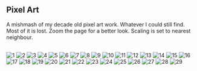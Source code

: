 ## Pixel Art

A mishmash of my decade old pixel art work. Whatever I could still find.
Most of it is lost. Zoom the page for a better look. Scaling is set to
nearest neighbour.

<br>
<img src="https://user-images.githubusercontent.com/6799467/89662778-3eba7300-d8dd-11ea-8802-cc93976be5bc.png" alt="1" loading=lazy class="p i">
<img src="https://user-images.githubusercontent.com/6799467/89662781-411ccd00-d8dd-11ea-92ee-7bb058d91fb3.png" alt="2" loading=lazy class="p i">
<img src="https://user-images.githubusercontent.com/6799467/89662784-437f2700-d8dd-11ea-9441-ba14ceeede75.png" alt="3" loading=lazy class="p i">
<img src="https://user-images.githubusercontent.com/6799467/89662789-4548ea80-d8dd-11ea-87f7-fc968b40c1bd.png" alt="4" loading=lazy class="p i">
<img src="https://user-images.githubusercontent.com/6799467/89662791-4712ae00-d8dd-11ea-95e0-d2fd4009370a.png" alt="5" loading=lazy class="p i">
<img src="https://user-images.githubusercontent.com/6799467/89662796-49750800-d8dd-11ea-9243-a56a0da41bb5.png" alt="6" loading=lazy class="p i">
<img src="https://user-images.githubusercontent.com/6799467/89662798-4b3ecb80-d8dd-11ea-8cde-fe18b94607ae.png" alt="7" loading=lazy class="p i">
<img src="https://user-images.githubusercontent.com/6799467/89662806-4da12580-d8dd-11ea-86a2-6d0d858e69bf.png" alt="8" loading=lazy class="p i">
<img src="https://user-images.githubusercontent.com/6799467/89662811-4f6ae900-d8dd-11ea-8a23-dbde1a6e090b.png" alt="9" loading=lazy class="p i">
<img src="https://user-images.githubusercontent.com/6799467/89662816-51cd4300-d8dd-11ea-88e3-728ace35a2af.png" alt="10" loading=lazy class="p i">
<img src="https://user-images.githubusercontent.com/6799467/89662822-53970680-d8dd-11ea-8d68-59784cdbea8a.png" alt="11" loading=lazy class="p i">
<img src="https://user-images.githubusercontent.com/6799467/89662829-55f96080-d8dd-11ea-84bf-8524f8852910.png" alt="12" loading=lazy class="p i">
<img src="https://user-images.githubusercontent.com/6799467/89662837-57c32400-d8dd-11ea-961a-9f4953acdc30.png" alt="13" loading=lazy class="p i">
<img src="https://user-images.githubusercontent.com/6799467/89662845-5abe1480-d8dd-11ea-9fbe-c3edfad23d7b.png" alt="14" loading=lazy class="p i">
<img src="https://user-images.githubusercontent.com/6799467/89662854-5d206e80-d8dd-11ea-8db2-09536d98a2bb.png" alt="15" loading=lazy class="p i">
<img src="https://user-images.githubusercontent.com/6799467/89662861-5f82c880-d8dd-11ea-9dfc-6a784f270395.png" alt="16" loading=lazy class="p i">
<img src="https://user-images.githubusercontent.com/6799467/89662872-614c8c00-d8dd-11ea-8a38-33ad2f60af2e.png" alt="17" loading=lazy class="p i">
<img src="https://user-images.githubusercontent.com/6799467/89662879-63aee600-d8dd-11ea-86ad-1bca3cf74071.png" alt="18" loading=lazy class="p i">
<img src="https://user-images.githubusercontent.com/6799467/89662893-67db0380-d8dd-11ea-96c5-627493a9b1ba.png" alt="19" loading=lazy class="p i">
<img src="https://user-images.githubusercontent.com/6799467/89662901-6a3d5d80-d8dd-11ea-97a0-b440651ada5f.png" alt="20" loading=lazy class="p i">
<img src="https://user-images.githubusercontent.com/6799467/89662910-6d384e00-d8dd-11ea-8ffe-c5414f2984b9.png" alt="21" loading=lazy class="p i">
<img src="https://user-images.githubusercontent.com/6799467/89662914-6f021180-d8dd-11ea-8b76-1c310a16b639.png" alt="22" loading=lazy class="p i">
<img src="https://user-images.githubusercontent.com/6799467/89662921-71646b80-d8dd-11ea-8e6e-eee2dbd62f7c.png" alt="23" loading=lazy class="p i">
<img src="https://user-images.githubusercontent.com/6799467/89662930-73c6c580-d8dd-11ea-9808-5de2bfbfeb8c.png" alt="24" loading=lazy class="p i">
<img src="https://user-images.githubusercontent.com/6799467/89662940-775a4c80-d8dd-11ea-9d46-b3483749e67c.png" alt="25" loading=lazy class="p i">
<img src="https://user-images.githubusercontent.com/6799467/89662946-7a553d00-d8dd-11ea-8238-ceb4373a70d2.png" alt="26" loading=lazy class="p i">
<img src="https://user-images.githubusercontent.com/6799467/89662958-7d502d80-d8dd-11ea-964a-4a1e163a706a.png" alt="27" loading=lazy class="p i">
<img src="https://user-images.githubusercontent.com/6799467/89662967-7fb28780-d8dd-11ea-99b5-0c87d7166b01.png" alt="28" loading=lazy class="p i">
<img src="https://user-images.githubusercontent.com/6799467/89662973-82ad7800-d8dd-11ea-826b-8a9d1ae0119d.png" alt="29" loading=lazy class="p i">
